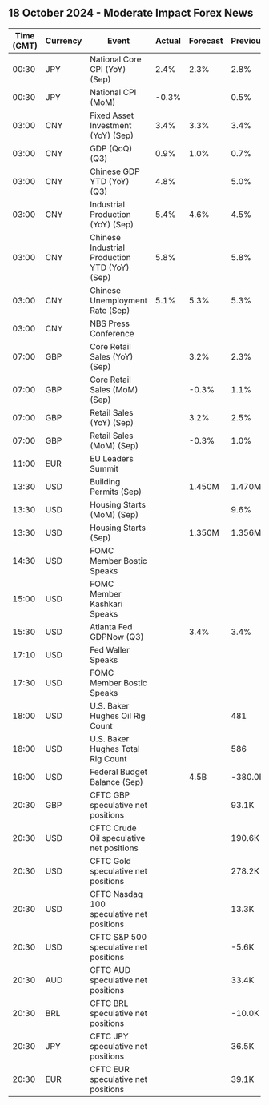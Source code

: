 ## 18 October 2024 - Moderate Impact Forex News

| Time (GMT) | Currency | Event | Actual | Forecast | Previous |
|------|----------|-------|--------|----------|----------|
| 00:30 | JPY | National Core CPI (YoY) (Sep) | 2.4% | 2.3% | 2.8% |
| 00:30 | JPY | National CPI (MoM) | -0.3% |  | 0.5% |
| 03:00 | CNY | Fixed Asset Investment (YoY) (Sep) | 3.4% | 3.3% | 3.4% |
| 03:00 | CNY | GDP (QoQ) (Q3) | 0.9% | 1.0% | 0.7% |
| 03:00 | CNY | Chinese GDP YTD (YoY) (Q3) | 4.8% |  | 5.0% |
| 03:00 | CNY | Industrial Production (YoY) (Sep) | 5.4% | 4.6% | 4.5% |
| 03:00 | CNY | Chinese Industrial Production YTD (YoY) (Sep) | 5.8% |  | 5.8% |
| 03:00 | CNY | Chinese Unemployment Rate (Sep) | 5.1% | 5.3% | 5.3% |
| 03:00 | CNY | NBS Press Conference |  |  |  |
| 07:00 | GBP | Core Retail Sales (YoY) (Sep) |  | 3.2% | 2.3% |
| 07:00 | GBP | Core Retail Sales (MoM) (Sep) |  | -0.3% | 1.1% |
| 07:00 | GBP | Retail Sales (YoY) (Sep) |  | 3.2% | 2.5% |
| 07:00 | GBP | Retail Sales (MoM) (Sep) |  | -0.3% | 1.0% |
| 11:00 | EUR | EU Leaders Summit |  |  |  |
| 13:30 | USD | Building Permits (Sep) |  | 1.450M | 1.470M |
| 13:30 | USD | Housing Starts (MoM) (Sep) |  |  | 9.6% |
| 13:30 | USD | Housing Starts (Sep) |  | 1.350M | 1.356M |
| 14:30 | USD | FOMC Member Bostic Speaks |  |  |  |
| 15:00 | USD | FOMC Member Kashkari Speaks |  |  |  |
| 15:30 | USD | Atlanta Fed GDPNow (Q3) |  | 3.4% | 3.4% |
| 17:10 | USD | Fed Waller Speaks |  |  |  |
| 17:30 | USD | FOMC Member Bostic Speaks |  |  |  |
| 18:00 | USD | U.S. Baker Hughes Oil Rig Count |  |  | 481 |
| 18:00 | USD | U.S. Baker Hughes Total Rig Count |  |  | 586 |
| 19:00 | USD | Federal Budget Balance (Sep) |  | 4.5B | -380.0B |
| 20:30 | GBP | CFTC GBP speculative net positions |  |  | 93.1K |
| 20:30 | USD | CFTC Crude Oil speculative net positions |  |  | 190.6K |
| 20:30 | USD | CFTC Gold speculative net positions |  |  | 278.2K |
| 20:30 | USD | CFTC Nasdaq 100 speculative net positions |  |  | 13.3K |
| 20:30 | USD | CFTC S&P 500 speculative net positions |  |  | -5.6K |
| 20:30 | AUD | CFTC AUD speculative net positions |  |  | 33.4K |
| 20:30 | BRL | CFTC BRL speculative net positions |  |  | -10.0K |
| 20:30 | JPY | CFTC JPY speculative net positions |  |  | 36.5K |
| 20:30 | EUR | CFTC EUR speculative net positions |  |  | 39.1K |
